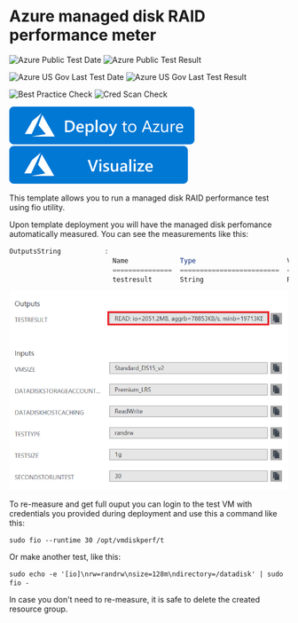 # Azure managed disk RAID performance meter

![Azure Public Test Date](https://azurequickstartsservice.blob.core.windows.net/badges/managed-disk-raid-performance-meter/PublicLastTestDate.svg)
![Azure Public Test Result](https://azurequickstartsservice.blob.core.windows.net/badges/managed-disk-raid-performance-meter/PublicDeployment.svg)

![Azure US Gov Last Test Date](https://azurequickstartsservice.blob.core.windows.net/badges/managed-disk-raid-performance-meter/FairfaxLastTestDate.svg)
![Azure US Gov Last Test Result](https://azurequickstartsservice.blob.core.windows.net/badges/managed-disk-raid-performance-meter/FairfaxDeployment.svg)

![Best Practice Check](https://azurequickstartsservice.blob.core.windows.net/badges/managed-disk-raid-performance-meter/BestPracticeResult.svg)
![Cred Scan Check](https://azurequickstartsservice.blob.core.windows.net/badges/managed-disk-raid-performance-meter/CredScanResult.svg)

[![Deploy To Azure](https://raw.githubusercontent.com/Azure/azure-quickstart-templates/master/1-CONTRIBUTION-GUIDE/images/deploytoazure.svg?sanitize=true)]("https://portal.azure.com/#create/Microsoft.Template/uri/https%3A%2F%2Fraw.githubusercontent.com%2FAzure%2Fazure-quickstart-templates%2Fmaster%2Fmanaged-disk-raid-performance-meter%2Fazuredeploy.json")  [![Visualize](https://raw.githubusercontent.com/Azure/azure-quickstart-templates/master/1-CONTRIBUTION-GUIDE/images/visualizebutton.svg?sanitize=true)]("http://armviz.io/#/?load=https%3A%2F%2Fraw.githubusercontent.com%2FAzure%2Fazure-quickstart-templates%2Fmaster%2Fmanaged-disk-raid-performance-meter%2Fazuredeploy.json")
    


    



This template allows you to run a managed disk RAID performance test using fio utility.

Upon template deployment you will have the managed disk perfomance automatically measured. You can see the measurements like this:

```powershell
OutputsString           : 
                          Name             Type                       Value     
                          ===============  =========================  ==========
                          testresult       String                     READ: io=2051.2MB, aggrb=78853KB/s, minb=19713KB/s, maxb=20024KB/s, mint=26222msec, maxt=26636msec; WRITE: io=2044.9MB, aggrb=78613KB/s, minb=19653KB/s, maxb=19963KB/s, mint=26222msec, maxt=26636msec;
```

![alt text](images/diskperformance.png "Disk performance measurement output")

To re-measure and get full ouput you can login to the test VM with credentials you provided during deployment and use this a command like this:

```shell
sudo fio --runtime 30 /opt/vmdiskperf/t
```

Or make another test, like this:

```shell
sudo echo -e '[io]\nrw=randrw\nsize=128m\ndirectory=/datadisk' | sudo fio -

```

In case you don't need to re-measure, it is safe to delete the created resource group.

